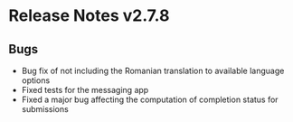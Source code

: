 Release Notes v2.7.8
====================

Bugs
----
* Bug fix of not including the Romanian translation to available language options
* Fixed tests for the messaging app
* Fixed a major bug affecting the computation of completion status for submissions

